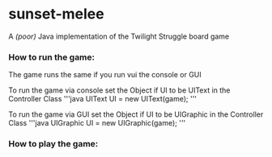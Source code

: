# sunset-melee
A *(poor)* Java implementation of the Twilight Struggle board game


### How to run the game:
The game runs the same if you run vui the console or GUI

To run the game via console set the Object if UI to be UIText in the Controller Class
'''java
UIText UI = new UIText(game);
'''

To run the game via GUI set the Object if UI to be UIGraphic in the Controller Class
'''java
UIGraphic UI = new UIGraphic(game);
'''

### How to play the game:

